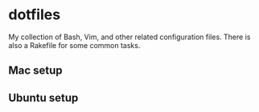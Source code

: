 dotfiles
========

My collection of Bash, Vim, and other related configuration files. There is also a Rakefile for some common tasks.

Mac setup
---------

Ubuntu setup
------------


